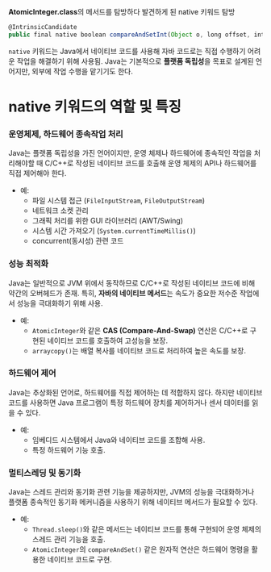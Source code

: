 **AtomicInteger.class**의 메서드를 탐방하다 발견하게 된 native 키워드 탐방

```jsx
@IntrinsicCandidate
public final native boolean compareAndSetInt(Object o, long offset, int expected, int x);
```

`native` 키워드는 Java에서 네이티브 코드를 사용해 자바 코드로는 직접 수행하기 어려운 작업을 해결하기 위해 사용됨. Java는 기본적으로 **플랫폼 독립성**을 목표로 설계된 언어지만, 외부에 작업 수행을 맡기기도 한다.

# native 키워드의 역할 및 특징

### 운영체제, 하드웨어 종속작업 처리

Java는 플랫폼 독립성을 가진 언어이지만, 운영 체제나 하드웨어에 종속적인 작업을 처리해야할 때 C/C++로 작성된 네이티브 코드를 호출해 운영 체제의 API나 하드웨어를 직접 제어해야 한다.

- 예:
    - 파일 시스템 접근 (`FileInputStream`, `FileOutputStream`)
    - 네트워크 소켓 관리
    - 그래픽 처리를 위한 GUI 라이브러리 (AWT/Swing)
    - 시스템 시간 가져오기 (`System.currentTimeMillis()`)
    - concurrent(동시성) 관련 코드

### **성능 최적화**

Java는 일반적으로 JVM 위에서 동작하므로 C/C++로 작성된 네이티브 코드에 비해 약간의 오버헤드가 존재. 특히, **자바의 네이티브 메서드**는 속도가 중요한 저수준 작업에서 성능을 극대화하기 위해 사용.

- 예:
    - `AtomicInteger`와 같은 **CAS (Compare-And-Swap)** 연산은 C/C++로 구현된 네이티브 코드를 호출하여 고성능을 보장.
    - `arraycopy()`는 배열 복사를 네이티브 코드로 처리하여 높은 속도를 보장.

### **하드웨어 제어**

Java는 추상화된 언어로, 하드웨어를 직접 제어하는 데 적합하지 않다. 하지만 네이티브 코드를 사용하면 Java 프로그램이 특정 하드웨어 장치를 제어하거나 센서 데이터를 읽을 수 있다.

- 예:
    - 임베디드 시스템에서 Java와 네이티브 코드를 조합해 사용.
    - 특정 하드웨어 기능 호출.

### **멀티스레딩 및 동기화**

Java는 스레드 관리와 동기화 관련 기능을 제공하지만, JVM의 성능을 극대화하거나 플랫폼 종속적인 동기화 메커니즘을 사용하기 위해 네이티브 메서드가 필요할 수 있다.

- 예:
    - `Thread.sleep()`와 같은 메서드는 네이티브 코드를 통해 구현되어 운영 체제의 스레드 관리 기능을 호출.
    - `AtomicInteger`의 `compareAndSet()` 같은 원자적 연산은 하드웨어 명령을 활용한 네이티브 코드로 구현.
